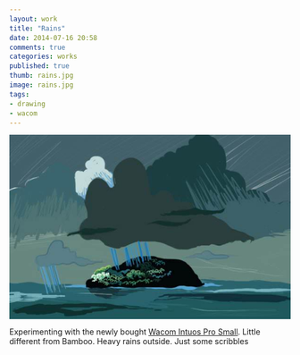 ```yaml
---
layout: work
title: "Rains"
date: 2014-07-16 20:58
comments: true
categories: works
published: true
thumb: rains.jpg
image: rains.jpg
tags:
- drawing
- wacom
---
```

<img src="/images/works/rains.jpg" align="middle"/>

Experimenting with the newly bought <a href="http://www.wacom.com/en-us/products/pen-tablets/intuos-pro-small">Wacom Intuos Pro Small</a>. Little different from Bamboo. Heavy rains outside. Just some scribbles